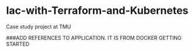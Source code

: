 # Iac-with-Terraform-and-Kubernetes
Case study project at TMU


###ADD REFERENCES TO APPLICATION. IT IS FROM DOCKER GETTING STARTED 

